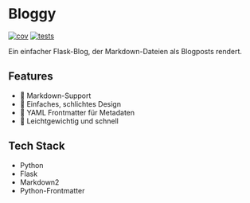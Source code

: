 # Bloggy

[![cov](https://ljunker.github.io/bloggy/badges/coverage.svg)](https://github.com/ljunker/bloggy/actions)
[![tests](https://ljunker.github.io/bloggy/badges/tests.svg)](https://github.com/ljunker/bloggy/actions)

Ein einfacher Flask-Blog, der Markdown-Dateien als Blogposts rendert.

## Features

- 📝 Markdown-Support
- 🎨 Einfaches, schlichtes Design
- 📄 YAML Frontmatter für Metadaten
- 🚀 Leichtgewichtig und schnell

## Tech Stack

- Python
- Flask
- Markdown2
- Python-Frontmatter

